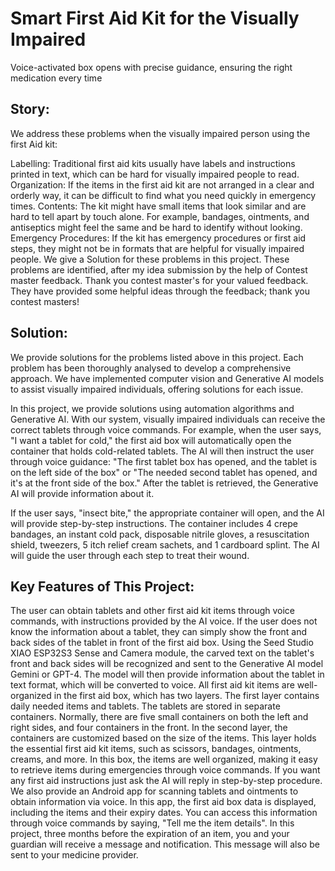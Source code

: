 # Smart First Aid Kit for the Visually Impaired

Voice-activated box opens with precise guidance, ensuring the right medication every time

## Story:

We address these problems when the visually impaired person using the first Aid kit:

Labelling: Traditional first aid kits usually have labels and instructions printed in text, which can be hard for visually impaired people to read. Organization: If the items in the first aid kit are not arranged in a clear and orderly way, it can be difficult to find what you need quickly in emergency times. Contents: The kit might have small items that look similar and are hard to tell apart by touch alone. For example, bandages, ointments, and antiseptics might feel the same and be hard to identify without looking. Emergency Procedures: If the kit has emergency procedures or first aid steps, they might not be in formats that are helpful for visually impaired people. We give a Solution for these problems in this project. These problems are identified, after my idea submission by the help of Contest master feedback. Thank you contest master's for your valued feedback. They have provided some helpful ideas through the feedback; thank you contest masters!

## Solution:

We provide solutions for the problems listed above in this project. Each problem has been thoroughly analysed to develop a comprehensive approach. We have implemented computer vision and Generative AI models to assist visually impaired individuals, offering solutions for each issue.

In this project, we provide solutions using automation algorithms and Generative AI. With our system, visually impaired individuals can receive the correct tablets through voice commands. For example, when the user says, "I want a tablet for cold," the first aid box will automatically open the container that holds cold-related tablets. The AI will then instruct the user through voice guidance: "The first tablet box has opened, and the tablet is on the left side of the box" or "The needed second tablet has opened, and it's at the front side of the box." After the tablet is retrieved, the Generative AI will provide information about it.

If the user says, "insect bite," the appropriate container will open, and the AI will provide step-by-step instructions. The container includes 4 crepe bandages, an instant cold pack, disposable nitrile gloves, a resuscitation shield, tweezers, 5 itch relief cream sachets, and 1 cardboard splint. The AI will guide the user through each step to treat their wound.

## Key Features of This Project:

The user can obtain tablets and other first aid kit items through voice commands, with instructions provided by the AI voice. If the user does not know the information about a tablet, they can simply show the front and back sides of the tablet in front of the first aid box. Using the Seed Studio XIAO ESP32S3 Sense and Camera module, the carved text on the tablet's front and back sides will be recognized and sent to the Generative AI model Gemini or GPT-4. The model will then provide information about the tablet in text format, which will be converted to voice. All first aid kit items are well-organized in the first aid box, which has two layers. The first layer contains daily needed items and tablets. The tablets are stored in separate containers. Normally, there are five small containers on both the left and right sides, and four containers in the front. In the second layer, the containers are customized based on the size of the items. This layer holds the essential first aid kit items, such as scissors, bandages, ointments, creams, and more. In this box, the items are well organized, making it easy to retrieve items during emergencies through voice commands. If you want any first aid instructions just ask the AI will reply in step-by-step procedure. We also provide an Android app for scanning tablets and ointments to obtain information via voice. In this app, the first aid box data is displayed, including the items and their expiry dates. You can access this information through voice commands by saying, "Tell me the item details". In this project, three months before the expiration of an item, you and your guardian will receive a message and notification. This message will also be sent to your medicine provider.
